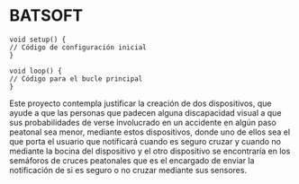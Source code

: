 # BATSOFT
```arduino
void setup() {
// Código de configuración inicial
}

void loop() {
// Código para el bucle principal
}
```
Este proyecto contempla justificar la creación de dos dispositivos, que ayude a que las personas que padecen alguna discapacidad visual a que sus probabilidades de verse involucrado en un accidente en algún paso peatonal sea menor, mediante estos dispositivos, donde uno de ellos sea el que porta el usuario que notificará cuando es seguro cruzar y cuando no mediante la bocina del dispositivo y el otro dispositivo se encontraría en los semáforos de cruces peatonales que es el encargado de enviar la notificación de si es seguro o no cruzar mediante sus sensores.
